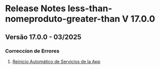 # Release Notes less-than-nomeproduto-greater-than V 17.0.0

## **Versão 17.0.0 - 03/2025**


### **Correccíon de Errores**

1. [Reinicio Automático de Servicios de la App](Reinicio-Automático-De-Servicios-De-La-App.md)
